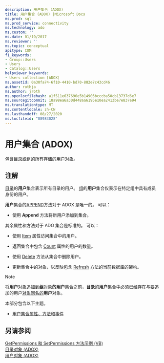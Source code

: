 ```yaml
---
description: 用户集合 (ADOX)
title: 用户集合 (ADOX) |Microsoft Docs
ms.prod: sql
ms.prod_service: connectivity
ms.technology: ado
ms.custom: ''
ms.date: 01/19/2017
ms.reviewer: ''
ms.topic: conceptual
apitype: COM
f1_keywords:
- Group::Users
- Users
- Catalog::Users
helpviewer_keywords:
- Users collection [ADOX]
ms.assetid: 0a30fa74-6f10-4410-bd70-882e7c43cd46
author: rothja
ms.author: jroth
ms.openlocfilehash: a1f511e637696e5b14905bcccba50cb13737d6e7
ms.sourcegitcommit: 18a98ea6a30d448aa6195e10ea2413be7e837e94
ms.translationtype: MT
ms.contentlocale: zh-CN
ms.lasthandoff: 08/27/2020
ms.locfileid: "88983028"
---
```

# <a name="users-collection-adox"></a>用户集合 (ADOX)
包含[目录](./catalog-object-adox.md)或[组](./group-object-adox.md)的所有存储的[用户](./user-object-adox.md)对象。  
  
## <a name="remarks"></a>注解  
 [目录](./catalog-object-adox.md)的**用户**集合表示所有目录的用户。 [组](./group-object-adox.md)的**用户**集合仅表示在特定组中具有成员身份的用户。  
  
 **用户**集合的[APPEND](./append-method-adox-users.md)方法对于 ADOX 是唯一的。 可以：  
  
-   使用 **Append** 方法将新用户添加到集合。  
  
 其余属性和方法对于 ADO 集合是标准的。 可以：  
  
-   使用 [Item](../ado-api/item-property-ado.md) 属性访问集合中的用户。  
  
-   返回集合中包含 [Count](../ado-api/count-property-ado.md) 属性的用户的数量。  
  
-   使用 [Delete](./delete-method-adox-collections.md) 方法从集合中删除用户。  
  
-   更新集合中的对象，以反映包含 [Refresh](../ado-api/refresh-method-ado.md) 方法的当前数据库的架构。  
  
> [!NOTE]
>  将**用户**对象追加到**组**对象**的用户**集合之前，**目录**的**用户**集合中必须已经存在与要追加的用户[对象同名的](./name-property-adox.md)**用户**对象。  
  
 本部分包含以下主题。  
  
-   [用户集合属性、方法和事件](./users-collection-properties-methods-and-events.md)  
  
## <a name="see-also"></a>另请参阅  
 [GetPermissions 和 SetPermissions 方法示例 (VB) ](./getpermissions-and-setpermissions-methods-example-vb.md)   
 [目录对象 (ADOX) ](./catalog-object-adox.md)   
 [用户对象 (ADOX)](./user-object-adox.md)